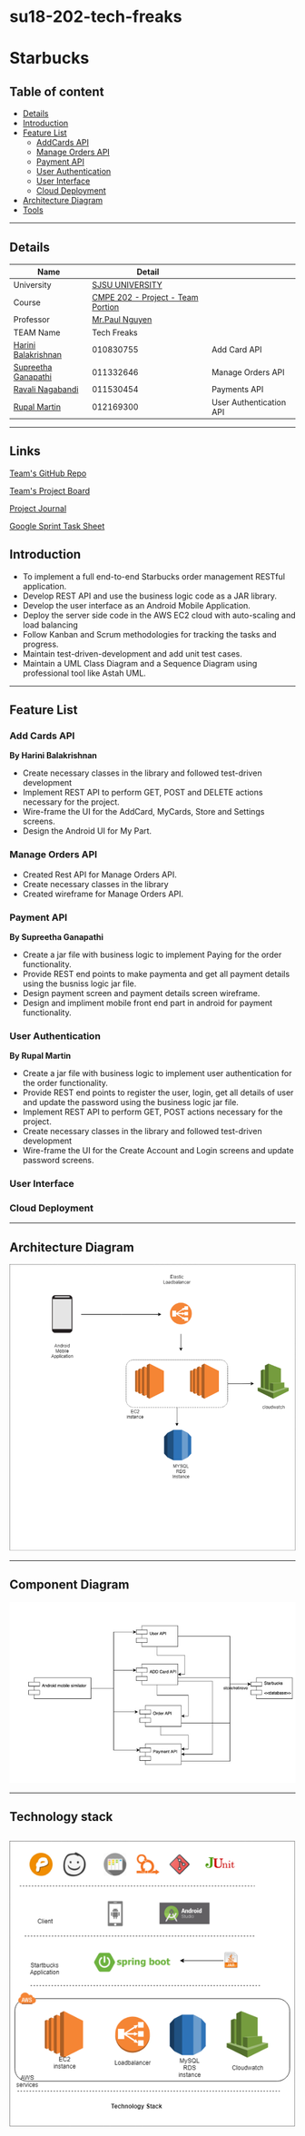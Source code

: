 # su18-202-tech-freaks

# Starbucks

## Table of content

- [Details](#details)
- [Introduction](#introduction)
- [Feature List](#feature-list)
    - [AddCards API](#addcards-api)
    - [Manage Orders API](#manage-orders-api)
    - [Payment API](#payment-api)
    - [User Authentication](#user-authentication)
    - [User Interface](#user-interface)
    - [Cloud Deployment](#cloud-deployment)
- [Architecture Diagram](#architecture-diagram)
- [Tools](#tools)

----

## Details

|Name | Detail| |
|---|---|---|
| University | [SJSU UNIVERSITY]( http://www.sjsu.edu/) |
| Course | [CMPE 202 - Project - Team Portion](https://sjsu.instructure.com/courses/1262771/assignments/4720318)|
|Professor| [Mr.Paul Nguyen](paul.nguyen@sjsu.edu) |
| TEAM Name | Tech Freaks |
|     [Harini Balakrishnan](https://www.linkedin.com/in/harini-balakrishnan/)  | 010830755  |  Add Card API
|     [Supreetha Ganapathi](supreetha.ganapathi@sjsu.edu )    | 011332646| Manage Orders API
|     [Ravali Nagabandi](ravali.nagabandi@sjsu.edu )     |011530454 | Payments API
|     [Rupal Martin](rupal.martin@sjsu.edu )     | 012169300 |User Authentication API

----


## Links
[Team's GitHub Repo](https://github.com/nguyensjsu/su18-202-tech-freaks)

[Team's Project Board](https://github.com/nguyensjsu/su18-202-tech-freaks/tree/master/StarbucksApp)

[Project Journal](https://github.com/nguyensjsu/su18-202-tech-freaks/tree/master/Project-Journal)

[Google Sprint Task Sheet](https://docs.google.com/spreadsheets/d/1DHKUhauHKrLk8ypkR21KtiweimVdh4xelrKpuAAUN80/edit#gid=0)


## Introduction
 - To implement a full end-to-end Starbucks order management RESTful application.
 - Develop REST API and use the business logic code as a JAR library.
 - Develop the user interface as an Android Mobile Application.
 - Deploy the server side code in the AWS EC2 cloud with auto-scaling and load balancing
 - Follow Kanban and Scrum methodologies for tracking the tasks and progress.
 - Maintain test-driven-development and add unit test cases.
 - Maintain a UML Class Diagram and a Sequence Diagram using professional tool like Astah UML.

-----

## Feature List

### Add Cards API

**By Harini Balakrishnan**

- Create necessary classes in the library and followed test-driven development
- Implement REST API to perform GET, POST and DELETE actions necessary for the project.
- Wire-frame the UI for the AddCard, MyCards, Store and Settings screens.
- Design the Android UI for My Part.

### Manage Orders API
- Created Rest API for Manage Orders API.
- Create necessary classes in the library
- Created wireframe for Manage Orders API.

### Payment API
**By Supreetha Ganapathi**

- Create a jar file with business logic to implement Paying for the order functionality.
- Provide REST end points to make paymenta and get all payment details using the busniss logic jar file.
- Design payment screen and payment details screen wireframe.
- Design and impliment mobile front end part in android for payment functionality.

### User Authentication

**By Rupal Martin**
- Create a jar file with business logic to implement user authentication for the order functionality.
- Provide REST end points to register the user, login, get all details of user and update the password using the business logic jar file.
- Implement REST API to perform GET, POST actions necessary for the project.
- Create necessary classes in the library and followed test-driven development
- Wire-frame the UI for the Create Account and Login screens and update password screens.


### User Interface
### Cloud Deployment

----

## Architecture Diagram
![alt text](https://github.com/nguyensjsu/su18-202-tech-freaks/blob/master/Architecure-Diagrams/Deployment%20Architecure.png)

----

## Component Diagram
![alt text](https://github.com/nguyensjsu/su18-202-tech-freaks/blob/master/Architecure-Diagrams/Component_Diagram.jpeg)

----
## Technology stack

  ![alt text](https://github.com/nguyensjsu/su18-202-tech-freaks/blob/master/Architecure-Diagrams/TechnologyStack.png)
----
